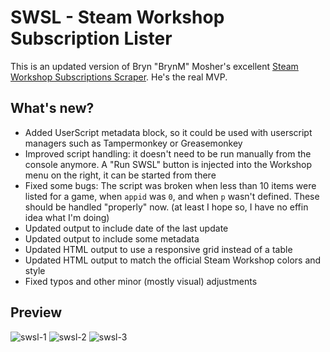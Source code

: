 # SWSL - Steam Workshop Subscription Lister
This is an updated version of Bryn "BrynM" Mosher's excellent [Steam Workshop Subscriptions Scraper](https://gist.github.com/BrynM/c1b49804e53d7c406143a9ae40ed65ad). He's the real MVP.

## What's new?
- Added UserScript metadata block, so it could be used with userscript managers such as Tampermonkey or Greasemonkey
- Improved script handling: it doesn't need to be run manually from the console anymore. A "Run SWSL" button is injected into the Workshop menu on the right, it can be started from there 
- Fixed some bugs: The script was broken when less than 10 items were listed for a game, when `appid` was `0`, and when `p` wasn't defined. These should be handled "properly" now. (at least I hope so, I have no effin idea what I'm doing)
- Updated output to include date of the last update
- Updated output to include some metadata
- Updated HTML output to use a responsive grid instead of a table
- Updated HTML output to match the official Steam Workshop colors and style
- Fixed typos and other minor (mostly visual) adjustments

## Preview
![swsl-1](https://github.com/user-attachments/assets/754dec2e-00fa-49f9-9e9b-9b573b2aa24a)
![swsl-2](https://github.com/user-attachments/assets/34db5a30-615e-4ea4-9400-fbb9351795fb)
![swsl-3](https://github.com/user-attachments/assets/ef0cc1c4-b9d5-4e87-8fec-6e27689c9ff6)
